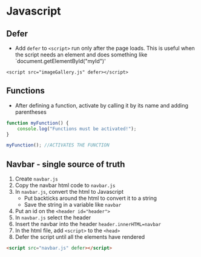 # Javascript

## Defer

- Add `defer` to `<script>` run only after the page loads. This is useful when the script needs an element and does something like `document.getElementById("myId")'

```
<script src="imageGallery.js" defer></script>
```

## Functions

- After defining a function, activate by calling it by its name and adding parentheses

```javascript
function myFunction() {
    console.log("Functions must be activated!");
}

myFunction(); //ACTIVATES THE FUNCTION
```

## Navbar - single source of truth

1. Create `navbar.js`
2. Copy the navbar html code to `navbar.js`
3. In `navbar.js`, convert the html to Javascript
   - Put backticks around the html to convert it to a string
   - Save the string in a variable like `navbar`
4. Put an id on the `<header id="header">`
5. In `navbar.js` select the header
6. Insert the navbar into the header `header.innerHTML=navbar`
7. In the html file, add `<script>` to the `<head>`
8. Defer the script until all the elements have rendered

```html
<script src="navbar.js" defer></script>
```